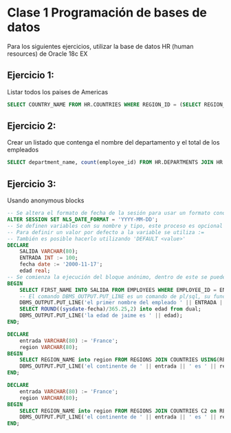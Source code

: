 # Clase 1 Programación de bases de datos
Para los siguientes ejercicios, utilizar la base de datos HR (human resources) de Oracle 18c EX
## Ejercicio 1:
Listar todos los paises de Americas

```sql
SELECT COUNTRY_NAME FROM HR.COUNTRIES WHERE REGION_ID = (SELECT REGION_ID FROM HR.REGIONS WHERE REGION_NAME = 'Americas');
```

## Ejercicio 2:
Crear un listado que contenga el nombre del departamento y el total de los empleados
```sql
SELECT department_name, count(employee_id) FROM HR.DEPARTMENTS JOIN HR.EMPLOYEES on departments.department_id = employees.department_id GROUP BY department_name ORDER BY department_name ASC;
```

## Ejercicio 3:
Usando anonymous blocks
```sql
-- Se altera el formato de fecha de la sesión para usar un formato conocido
ALTER SESSION SET NLS_DATE_FORMAT = 'YYYY-MM-DD';
-- Se definen variables con su nombre y tipo, este proceso es opcional
-- Para definir un valor por defecto a la variable se utiliza :=
-- También es posible hacerlo utilizando 'DEFAULT <value>'
DECLARE
    SALIDA VARCHAR(80);
    ENTRADA INT := 100;
    fecha date := '2000-11-17';
    edad real;
-- Se comienza la ejecución del bloque anónimo, dentro de este se puede ejecutar cualquier Query
BEGIN
    SELECT FIRST_NAME INTO SALIDA FROM EMPLOYEES WHERE EMPLOYEE_ID = ENTRADA;
    -- El comando DBMS_OUTPUT.PUT_LINE es un comando de pl/sql, su función es enviar un mensaje a la base de datos
    DBMS_OUTPUT.PUT_LINE('el primer nombre del empleado ' || ENTRADA || ' es ' || SALIDA);
    SELECT ROUND((sysdate-fecha)/365.25,2) into edad from dual;
    DBMS_OUTPUT.PUT_LINE('la edad de jaime es ' || edad);
END;
```
```sql
DECLARE
    entrada VARCHAR(80) := 'France';
    region VARCHAR(80);
BEGIN
    SELECT REGION_NAME into region FROM REGIONS JOIN COUNTRIES USING(REGION_ID) WHERE COUNTRY_NAME = entrada;
    DBMS_OUTPUT.PUT_LINE('el continente de ' || entrada || ' es ' || region);
END;
```
```sql
DECLARE
    entrada VARCHAR(80) := 'France';
    region VARCHAR(80);
BEGIN
    SELECT REGION_NAME into region FROM REGIONS JOIN COUNTRIES C2 on REGIONS.REGION_ID = C2.REGION_ID WHERE COUNTRY_NAME = entrada;
    DBMS_OUTPUT.PUT_LINE('el continente de ' || entrada || ' es ' || region);
END;
```